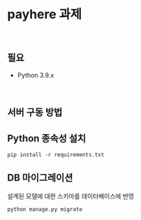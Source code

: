 # payhere 과제
<br>

## 필요

- Python 3.9.x

<br>

## 서버 구동 방법

## Python 종속성 설치
```
pip install -r requirements.txt
```

## DB 마이그레이션 
설계된 모델에 대한 스키마를 데이터베이스에 반영

```bash
python manage.py migrate
```
